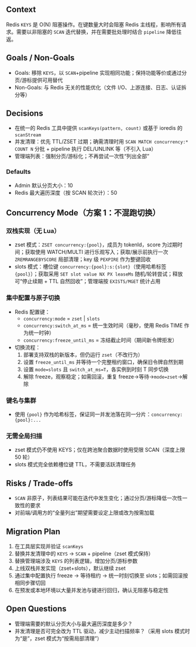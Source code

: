 ## Context
Redis `KEYS` 是 O(N) 阻塞操作。在键数量大时会阻塞 Redis 主线程，影响所有请求。需要以非阻塞的 `SCAN` 迭代替换，并在需要批处理时结合 `pipeline` 降低往返。

## Goals / Non-Goals
- Goals: 移除 `KEYS`，以 `SCAN`+pipeline 实现相同功能；保持功能等价或通过分页/游标提供可用替代
- Non-Goals: 与 Redis 无关的性能优化（文件 I/O、上游连接、日志、认证拆分等）

## Decisions
- 在统一的 Redis 工具中提供 `scanKeys(pattern, count)` 或基于 ioredis 的 `scanStream`
- 并发清理：优先 TTL/ZSET 过期；确需清理时用 `SCAN MATCH concurrency:* COUNT N` 分批 + pipeline 执行 DEL/UNLINK 等（不引入 Lua）
- 管理端列表：强制分页/游标化；不再尝试一次性“列出全部”

### Defaults
- Admin 默认分页大小：10
- Redis 最大遍历深度（按 SCAN 轮次计）：50

## Concurrency Mode（方案 1：不混跑切换）

### 双栈实现（无 Lua）
- zset 模式：`ZSET concurrency:{pool}`，成员为 tokenId，score 为过期时间；获取使用 WATCH/MULTI 进行乐观写入；获取/展示前执行一次 `ZREMRANGEBYSCORE` 局部清理；key 级 `PEXPIRE` 作为整键回收
- slots 模式：槽位键 `concurrency:{pool}:s:{slot}`（使用哈希标签 `{pool}`）；获取采用 `SET slot value NX PX leaseMs` 随机/轮转尝试；释放可“停止续期 + TTL 自然回收”；管理端按 `EXISTS/MGET` 统计占用

### 集中配置与原子切换
- Redis 配置键：
  - `concurrency:mode` = `zset` | `slots`
  - `concurrency:switch_at_ms` = 统一生效时间（毫秒，使用 Redis TIME 作为统一时钟）
  - `concurrency:freeze_until_ms` = 冻结截止时间（期间新令牌拒发）
- 切换流程：
  1) 部署支持双栈的新版本，但仍运行 `zset`（不改行为）
  2) 设置 `freeze_until_ms` 并等待一个完整租约窗口，确保旧令牌自然到期
  3) 设置 `mode=slots` 且 `switch_at_ms=T`，各实例到时刻 T 同步切换
  4) 解除 freeze，观察稳定；如需回滚，重复 freeze→等待→`mode=zset`→解除

### 键名与集群
- 使用 `{pool}` 作为哈希标签，保证同一并发池落在同一分片：`concurrency:{pool}:...`

### 无需全局扫描
- zset 模式仍不使用 KEYS；仅在跨池聚合数据时使用受限 SCAN（深度上限 50 轮）
- slots 模式完全依赖槽位键 TTL，不需要活跃清理任务

## Risks / Trade-offs
- `SCAN` 非原子，列表结果可能在迭代中发生变化；通过分页/游标降低一次性一致性的要求
- 对前端/调用方的“全量列出”期望需要设定上限或改为按需加载

## Migration Plan
1) 在工具层实现并验证 `scanKeys`
2) 替换并发清理中的 `KEYS` → `SCAN` + pipeline（zset 模式保持）
3) 替换管理端涉及 `KEYS` 的列表逻辑，增加分页/游标参数
4) 上线双栈并发实现（zset+slots），默认继续 zset
5) 通过集中配置执行 freeze → 等待租约 → 统一时刻切换至 slots；如需回滚按相同步骤切回
6) 在预发或本地环境以大量并发池与键进行回归，确认无阻塞与稳定性

## Open Questions
- 管理端需要的默认分页大小与最大遍历深度是多少？
- 并发清理是否可完全改为 TTL 驱动，减少主动扫描频率？（采用 slots 模式时为“是”，zset 模式为“按需局部清理”）
